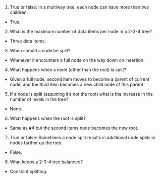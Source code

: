 1. True or false: In a multiway tree, each node can have more than two children. 
- True.
2. What is the maximum number of data items per node in a 2-3-4 tree?
- Three data items.
3. When should a node be split?
- Whenever it encounters a full node on the way down on insertion.
4. What happens when a node (other than the root) is split?
- Given a full node, second item moves to become a parent of current node, and the third item becomes a new child node of this parent.
5. If a node is split (assuming it’s not the root) what is the increase in the number of levels in the tree?
- None.
6. What happens when the root is split?
- Same as #4 but the second items node becomes the new root.
7. True or false: Sometimes a node split results in additional node splits in nodes farther up the tree.
- False.
8. What keeps a 2-3-4 tree balanced?
- Constant splitting.
